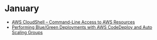 # January

* [AWS CloudShell – Command-Line Access to AWS Resources](https://aws.amazon.com/blogs/aws/aws-cloudshell-command-line-access-to-aws-resources/)
* [Performing Blue/Green Deployments with AWS CodeDeploy and Auto Scaling Groups](https://aws.amazon.com/blogs/devops/performing-bluegreen-deployments-with-aws-codedeploy-and-auto-scaling-groups/)